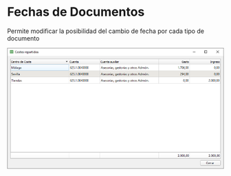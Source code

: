 # Fechas de Documentos

Permite modificar la posibilidad del cambio de fecha por cada tipo de documento

![](../../../.gitbook/assets/image%20%28307%29.png)

